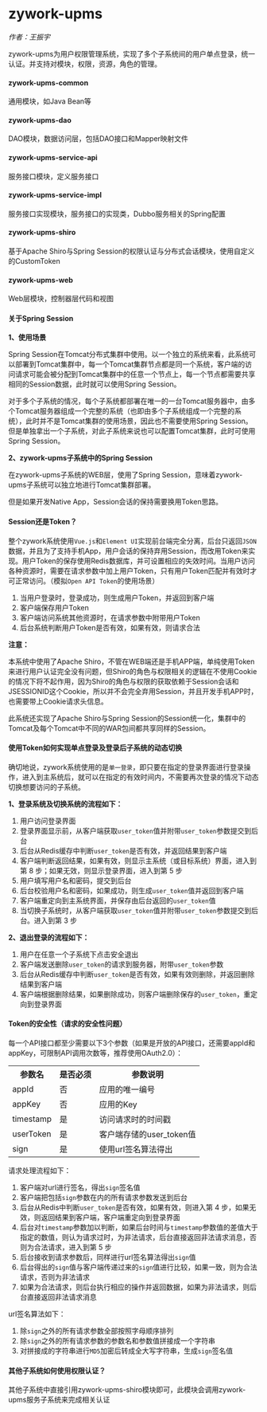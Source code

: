 # zywork-upms

*作者：王振宇*

zywork-upms为用户权限管理系统，实现了多个子系统间的用户单点登录，统一认证。并支持对模块，权限，资源，角色的管理。

#### zywork-upms-common

通用模块，如Java Bean等

#### zywork-upms-dao

DAO模块，数据访问层，包括DAO接口和Mapper映射文件

#### zywork-upms-service-api

服务接口模块，定义服务接口

#### zywork-upms-service-impl

服务接口实现模块，服务接口的实现类，Dubbo服务相关的Spring配置

#### zywork-upms-shiro

基于Apache Shiro与Spring Session的权限认证与分布式会话模块，使用自定义的CustomToken

#### zywork-upms-web

Web层模块，控制器层代码和视图

#### 关于Spring Session

**1、使用场景**

Spring Session在Tomcat分布式集群中使用。以一个独立的系统来看，此系统可以部署到Tomcat集群中，每一个Tomcat集群节点都是同一个系统，客户端的访问请求可能会被分配到Tomcat集群中的任意一个节点上，每一个节点都需要共享相同的Session数据，此时就可以使用Spring Session。

对于多个子系统的情况，每个子系统都部署在唯一的一台Tomcat服务器中，由多个Tomcat服务器组成一个完整的系统（也即由多个子系统组成一个完整的系统），此时并不是Tomcat集群的使用场景，因此也不需要使用Spring Session。但是单独拿出一个子系统，对此子系统来说也可以配置Tomcat集群，此时可使用Spring Session。

**2、zywork-upms子系统中的Spring Session**

在zywork-upms子系统的WEB层，使用了Spring Session，意味着zywork-upms子系统可以独立地进行Tomcat集群部署。

但是如果开发Native App，Session会话的保持需要换用Token思路。

#### Session还是Token？

整个zywork系统使用```Vue.js```和```Element UI```实现前台端完全分离，后台只返回```JSON```数据，并且为了支持手机App，用户会话的保持弃用Session，而改用Token来实现。用户Token的保存使用Redis数据库，并可设置相应的失效时间。当用户访问各种资源时，需要在请求参数中加上用户Token，只有用户Token匹配并有效时才可正常访问。（模拟```Open API Token```的使用场景）

1. 当用户登录时，登录成功，则生成用户Token，并返回到客户端
2. 客户端保存用户Token
3. 客户端访问系统其他资源时，在请求参数中附带用户Token
4. 后台系统判断用户Token是否有效，如果有效，则请求合法


**注意：**

本系统中使用了Apache Shiro，不管在WEB端还是手机APP端，单纯使用Token来进行用户认证完全没有问题，但Shiro的角色与权限相关的逻辑在不使用Cookie的情况下将不起作用，因为Shiro的角色与权限的获取依赖于Session会话和JSESSIONID这个Cookie，所以并不会完全弃用Session，并且开发手机APP时，也需要带上Cookie请求头信息。

此系统还实现了Apache Shiro与Spring Session的Session统一化，集群中的Tomcat及每个Tomcat中不同的WAR包间都共享同样的Session。

#### 使用Token如何实现单点登录及登录后子系统的动态切换

确切地说，zywork系统使用的是```单一登录```，即只要在指定的登录界面进行登录操作，进入到主系统后，就可以在指定的有效时间内，不需要再次登录的情况下动态切换想要访问的子系统。

**1、登录系统及切换系统的流程如下：**

1. 用户访问登录界面
2. 登录界面显示前，从客户端获取```user_token```值并附带```user_token```参数提交到后台
3. 后台从Redis缓存中判断```user_token```是否有效，并返回结果到客户端
4. 客户端判断返回结果，如果有效，则显示主系统（或目标系统）界面，进入到第 8 步；如果无效，则显示登录界面，进入到第 5 步
5. 用户填写用户名和密码，提交到后台
6. 后台校验用户名和密码，如果成功，则生成```user_token```值并返回到客户端
7. 客户端重定向到主系统界面，并保存由后台返回的```user_token```值
8. 当切换子系统时，从客户端获取```user_token```值并附带```user_token```参数提交到后台。进入到第 3 步

**2、退出登录的流程如下：**

1. 用户在任意一个子系统下点击安全退出
2. 客户端发送删除```user_token```的请求到服务器，附带```user_token```参数
3. 后台从Redis缓存中判断```user_token```是否有效，如果有效则删除，并返回删除结果到客户端
4. 客户端根据删除结果，如果删除成功，则客户端删除保存的```user_token```，重定向到登录界面

#### Token的安全性（请求的安全性问题）
每一个API接口都至少需要以下3个参数（如果是开放的API接口，还需要appId和appKey，可限制API调用次数等，推荐使用OAuth2.0）：

<table>
	<tbody>
		<tr>
			<th>参数名</th>
			<th>是否必须</th>
			<th>参数说明</th>
		</tr>
		<tr>
			<td>appId</td>
			<td>否</td>
			<td>应用的唯一编号</td>
		</tr>
		<tr>
			<td>appKey</td>
			<td>否</td>
			<td>应用的Key</td>
		</tr>
		<tr>
			<td>timestamp</td>
			<td>是</td>
			<td>访问请求时的时间戳</td>
		</tr>
		<tr>
			<td>userToken</td>
			<td>是</td>
			<td>客户端存储的user_token值</td>
		</tr>
		<tr>
			<td>sign</td>
			<td>是</td>
			<td>使用url签名算法得出</td>
		</tr>
	</tbody>
</table>

请求处理流程如下：

1. 客户端对url进行签名，得出```sign```签名值
2. 客户端把包括```sign```参数在内的所有请求参数发送到后台
3. 后台从Redis中判断```user_token```是否有效，如果有效，则进入第 4 步，如果无效，则返回结果到客户端，客户端重定向到登录界面
4. 后台对```timestamp```参数加以判断，如果后台时间与```timestamp```参数值的差值大于指定的数值，则认为请求过时，为非法请求，后台直接返回非法请求消息，否则为合法请求，进入到第 5 步
5. 后台接收到请求参数后，同样进行url签名算法得出```sign```值
6. 后台得出的```sign```值与客户端传递过来的```sign```值进行比较，如果一致，则为合法请求，否则为非法请求
7. 如果为合法请求，则后台执行相应的操作并返回数据，如果为非法请求，则后台直接返回非法请求消息

url签名算法如下：

1. 除```sign```之外的所有请求参数全部按照字母顺序排列
2. 除```sign```之外的所有请求参数的参数名和参数值拼接成一个字符串
3. 对拼接成的字符串进行```MD5```加密后转成全大写字符串，生成```sign```签名值

#### 其他子系统如何使用权限认证？
其他子系统中直接引用zywork-upms-shiro模块即可，此模块会调用zywork-upms服务子系统来完成相关认证